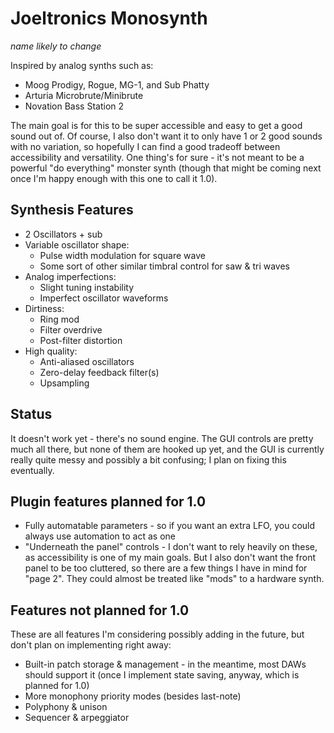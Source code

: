 # Joeltronics Monosynth

*name likely to change*

Inspired by analog synths such as:

* Moog Prodigy, Rogue, MG-1, and Sub Phatty
* Arturia Microbrute/Minibrute
* Novation Bass Station 2

The main goal is for this to be super accessible and easy to get a good sound out of. Of course, I also don't want it to only have 1 or 2 good sounds with no variation, so hopefully I can find a good tradeoff between accessibility and versatility. One thing's for sure - it's not meant to be a powerful "do everything" monster synth (though that might be coming next once I'm happy enough with this one to call it 1.0).

## Synthesis Features

* 2 Oscillators + sub
* Variable oscillator shape:
  * Pulse width modulation for square wave
  * Some sort of other similar timbral control for saw & tri waves
* Analog imperfections:
  * Slight tuning instability
  * Imperfect oscillator waveforms
* Dirtiness:
  * Ring mod
  * Filter overdrive
  * Post-filter distortion
* High quality:
  * Anti-aliased oscillators
  * Zero-delay feedback filter(s)
  * Upsampling

## Status

It doesn't work yet - there's no sound engine. The GUI controls are pretty much all there, but none of them are hooked up yet, and the GUI is currently really quite messy and possibly a bit confusing; I plan on fixing this eventually.

## Plugin features planned for 1.0

* Fully automatable parameters - so if you want an extra LFO, you could always use automation to act as one
* "Underneath the panel" controls - I don't want to rely heavily on these, as accessibility is one of my main goals. But I also don't want the front panel to be too cluttered, so there are a few things I have in mind for "page 2". They could almost be treated like "mods" to a hardware synth.

## Features not planned for 1.0

These are all features I'm considering possibly adding in the future, but don't plan on implementing right away:

* Built-in patch storage & management - in the meantime, most DAWs should support it (once I implement state saving, anyway, which is planned for 1.0)
* More monophony priority modes (besides last-note)
* Polyphony & unison
* Sequencer & arpeggiator
